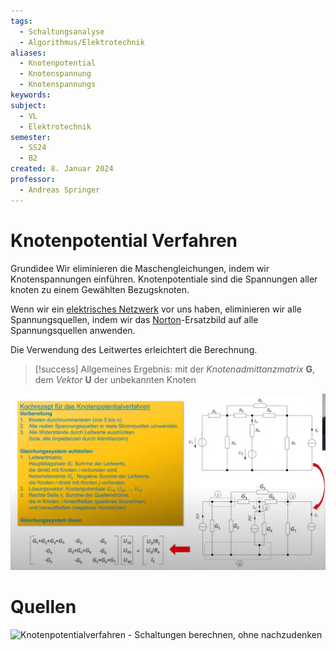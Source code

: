 ```yaml
---
tags:
  - Schaltungsanalyse
  - Algorithmus/Elektrotechnik
aliases:
  - Knotenpotential
  - Knotenspannung
  - Knotenspannungs
keywords: 
subject:
  - VL
  - Elektrotechnik
semester:
  - SS24
  - B2
created: 8. Januar 2024
professor:
  - Andreas Springer
---
```

 

# Knotenpotential Verfahren

Grundidee
Wir eliminieren die Maschengleichungen, indem wir Knotenspannungen einführen.
Knotenpotentiale sind die Spannungen aller knoten zu einem Gewählten Bezugsknoten.

Wenn wir ein [elektrisches Netzwerk](../Elektrotechnik/Schaltungsanalyse.md) vor uns haben, eliminieren wir alle Spannungsquellen, indem wir das [Norton](../Elektrotechnik/lineare%20Quellen.md)-Ersatzbild auf alle Spannungsquellen anwenden.

Die Verwendung des Leitwertes erleichtert die Berechnung.

> [!success] Allgemeines Ergebnis:
> mit der *Knotenadmittanzmatrix* $\mathbf{G}$, dem *Vektor* $\mathbf{U}$ der unbekannten Knoten

![](assets/Knotenpotential.png)

# Quellen

![Knotenpotentialverfahren - Schaltungen berechnen, ohne nachzudenken](https://www.youtube.com/watch?v=SxBQ7VUgzEM)